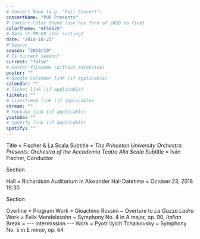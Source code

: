 ```yaml
---
# Concert Name (e.g. "Fall Concert")
concertName: "PUO Presents"
# Concert Color theme (use hex form of sRGB to find)
colorTheme: "#F58025"
# Date YY-MM-DD (for sorting)
date: "2018-10-23"
# Season
season: "2018/19"
# Is current season?
current: "false"
# Poster filename (without extension)
poster: ""
# Google Calendar link (if applicable)
calendar: ""
# Ticket link (if applicable)
tickets: ""
# Livestream link (if applicable)
stream: ""
# Youtube link (if applicable)
youtube: ""
# Spotify link (if applicable)
spotify: ""
---
```

Title = Fischer & La Scala
Subtitle = *The Princeton University Orchestra Presents: Orchestra of the Accademia Teatro Alla Scala*
Subtitle = Iván Fischer, Conductor

Section

Hall = Richardson Auditorium in Alexander Hall
Datetime = October 23, 2018 19:30

Section

Overline = Program
Work = Gioachino Rossini ~ Overture to *La Gazza Ladra*
Work = Felix Mendelssohn ~ Symphony No. 4 in A major, op. 90, *Italian*
Break = --- Intermission ---
Work = Pyotr Ilyich Tchaikovsky ~ Symphony No. 5 in E minor, op. 64
